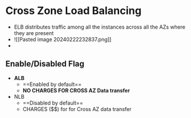
# Cross Zone Load Balancing

-  ELB  distributes traffic among all the instances across all the AZs where they are present
- ![[Pasted image 20240222232837.png]]
- 

## Enable/Disabled Flag

- **ALB**
	- ==Enabled by default==
	- **NO CHARGES FOR CROSS AZ Data transfer**
- NLB
	- ==Disabled by default==
	- CHARGES (\$\$) for for Cross AZ data transfer